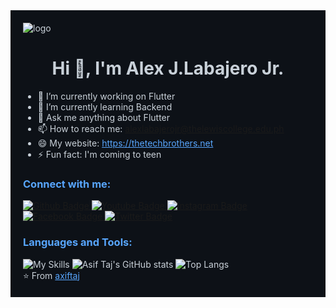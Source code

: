 <div style="background-color: #0d1117; color: #c9d1d9; padding: 20px;">
    <img src="https://github.com/AlexJLabajeroJr/Me/blob/master/Github%20Banner.png" alt="logo" />
    <h1 align="center">Hi 👋, I'm Alex J.Labajero Jr.</h1>
    <ul>
        <li>🔭 I’m currently working on Flutter</li>
        <li>🌱 I’m currently learning Backend</li>
        <li>💬 Ask me anything about Flutter</li>
        <li>📫 How to reach me: <a href="mailto:alexlabajerojr@thelewiscollege.edu.ph">alexlabajerojr@thelewiscollege.edu.ph</a></li>
        <li>😄 My website: <a href="https://thetechbrothers.net" style="color: #58a6ff;">https://thetechbrothers.net</a></li>
        <li>⚡ Fun fact: I'm coming to teen</li>
    </ul>
    <h3 style="color: #58a6ff;">Connect with me:</h3>
    <div id="badges">
        <a href="https://github.com/axiftaj">
            <img src="https://img.shields.io/badge/Github-white?style=for-the-badge&logo=Github&logoColor=black" alt="Github Badge"/>
        </a>
        <a href="https://www.youtube.com/channel/UCzvRaprYPhvAplMK36Gu0kw">
            <img src="https://img.shields.io/badge/YouTube-red?style=for-the-badge&logo=youtube&logoColor=white" alt="Youtube Badge"/>
        </a>
        <a href="https://www.instagram.com/axif_taj">
            <img src="https://img.shields.io/badge/Instagram-purple?style=for-the-badge&logo=instagram&logoColor=white" alt="Instagram Badge"/>
        </a>
        <a href="https://fb.com/aaxiftaj">
            <img src="https://img.shields.io/badge/Facebook-blue?style=for-the-badge&logo=facebook&logoColor=white" alt="Facebook Badge"/>
        </a>
        <a href="https://twitter.com/axiftaj">
            <img src="https://img.shields.io/badge/Twitter-blue?style=for-the-badge&logo=twitter&logoColor=white" alt="Twitter Badge"/>
        </a>
    </div>
    <h3 style="color: #58a6ff;">Languages and Tools:</h3>
    <img src="https://skillicons.dev/icons?i=flutter,dart,firebase,github,git,postman,figma,xd&perline=5" alt="My Skills" />
    <img src="https://github-readme-stats.vercel.app/api?username=axiftaj&show_icons=true&theme=dark" alt="Asif Taj's GitHub stats" />
    <img src="https://github-readme-stats.vercel.app/api/top-langs/?username=axiftaj&theme=dark" alt="Top Langs" />
    <br>
    ⭐️ From <a href="https://github.com/axiftaj" style="color: #58a6ff;">axiftaj</a>
</div>

